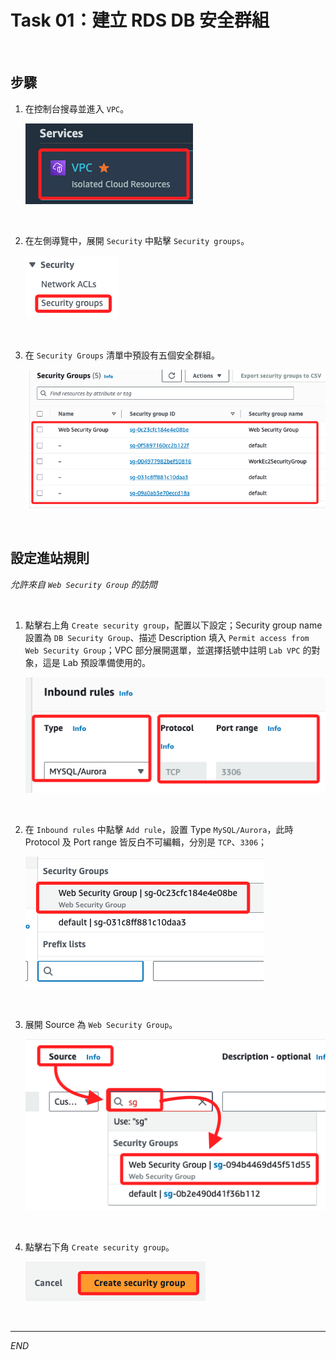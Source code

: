 # Task 01：建立 RDS DB 安全群組

<br>

## 步驟

1. 在控制台搜尋並進入 `VPC`。

    ![](images/img_27.png)

<br>

2. 在左側導覽中，展開 `Security` 中點擊 `Security groups`。

    ![](images/img_28.png)

<br>

3. 在 `Security Groups` 清單中預設有五個安全群組。

    ![](images/img_01.png)

<br>

## 設定進站規則

_允許來自 `Web Security Group` 的訪問_

<br>

1. 點擊右上角 `Create security group`，配置以下設定；Security group name 設置為 `DB Security Group`、描述 Description 填入 `Permit access from Web Security Group`；VPC 部分展開選單，並選擇括號中註明 `Lab VPC` 的對象，這是 Lab 預設準備使用的。

    ![](images/img_02.png)

<br>

2. 在 `Inbound rules` 中點擊 `Add rule`，設置 Type `MySQL/Aurora`，此時 Protocol 及 Port range 皆反白不可編輯，分別是 `TCP`、`3306`；

    ![](images/img_03.png)

<br>

3. 展開 Source 為 `Web Security Group`。

    ![](images/img_29.png)

<br>

4. 點擊右下角 `Create security group`。

    ![](images/img_30.png)

<br>

___

_END_
